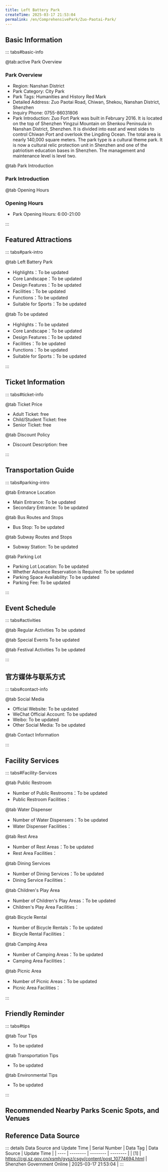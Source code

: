 ```yaml
---
title: Left Battery Park
createTime: 2025-03-17 21:53:04
permalink: /en/ComprehensivePark/Zuo-Paotai-Park/
---
```



<script setup>
import ImageSwiper from '/.vuepress/theme/components/ImageSwiper.vue'
// 轮播图数据
const swiperItems = [
    {
                link: 'https://cgj.sz.gov.cn/img/4/4005/4005708/10774694.jpg',
                title: 'Left Battery Park',
                description: '',
                author: 'Shenzhen Government Online',
                date: '2025/03/17'
                },
  {
                link: 'https://cgj.sz.gov.cn/img/4/4005/4005708/10774694.jpg',
                title: 'Left Battery Park',
                description: '',
                author: 'Shenzhen Government Online',
                date: '2025/03/17'
                }
]
// 配置项
const swiperConfig = {
  height: 500,
  showInfo: true
}
</script>
<!-- 轮播图组件 -->
<ImageSwiper :items="swiperItems" :config="swiperConfig" />



## Basic Information

::: tabs#basic-info

@tab:active Park Overview
### Park Overview
- Region: Nanshan District
- Park Category: City Park
- Park Tags: Humanities and History Red Mark
- Detailed Address: Zuo Paotai Road, Chiwan, Shekou, Nanshan District, Shenzhen
- Inquiry Phone: 0755-86031806
- Park Introduction: Zuo Fort Park was built in February 2016. It is located on the top of Shenzhen Yingzui Mountain on Shenkou Peninsula in Nanshan District, Shenzhen. It is divided into east and west sides to control Chiwan Port and overlook the Lingding Ocean. The total area is nearly 140,000 square meters. The park type is a cultural theme park. It is now a cultural relic protection unit in Shenzhen and one of the patriotism education bases in Shenzhen. The management and maintenance level is level two.

@tab Park Introduction
### Park Introduction
@tab Opening Hours
### Opening Hours
- Park Opening Hours: 6:00-21:00

:::

## Featured Attractions

::: tabs#park-intro

@tab Left Battery Park
<ImageCard
image="https://cgj.sz.gov.cn/images/index20230710_1.png"
    title="Left Battery Park"
    description="The remains of the Zuo Fort (first built during the reign of Emperor Kangxi of the Qing Dynasty), mountain climbing and sea-viewing, and mountain picnics."
    date=""
    author="Shenzhen Government Online"
/>


- Highlights：To be updated
- Core Landscape：To be updated
- Design Features：To be updated
- Facilities：To be updated
- Functions：To be updated
- Suitable for Sports：To be updated

@tab To be updated
<ImageCard
image="https://cgj.sz.gov.cn/images/index20230710_1.png"
    title="Left Battery Park"
    description="The remains of the Zuo Fort (first built during the reign of Emperor Kangxi of the Qing Dynasty), mountain climbing and sea-viewing, and mountain picnics."
    date=""
    author="Shenzhen Government Online"
/>


- Highlights：To be updated
- Core Landscape：To be updated
- Design Features：To be updated
- Facilities：To be updated
- Functions：To be updated
- Suitable for Sports：To be updated

:::

## Ticket Information

::: tabs#ticket-info

@tab Ticket Price
- Adult Ticket: free
- Child/Student Ticket: free
- Senior Ticket: free

@tab Discount Policy
- Discount Description: free

:::

## Transportation Guide

::: tabs#parking-intro

@tab Entrance Location
- Main Entrance: To be updated
- Secondary Entrance: To be updated

@tab Bus Routes and Stops
- Bus Stop: To be updated

@tab Subway Routes and Stops
- Subway Station: To be updated

@tab Parking Lot
- Parking Lot Location: To be updated
- Whether Advance Reservation is Required: To be updated
- Parking Space Availability: To be updated
- Parking Fee: To be updated

:::

## Event Schedule

::: tabs#activities

@tab Regular Activities
To be updated

@tab Special Events
To be updated

@tab Festival Activities
To be updated

:::

## 官方媒体与联系方式

::: tabs#contact-info

@tab Social Media
- Official Website: To be updated
- WeChat Official Account: To be updated
- Weibo: To be updated
- Other Social Media: To be updated

@tab Contact Information

:::

## Facility Services

::: tabs#Facility-Services

@tab Public Restroom
- Number of Public Restrooms：To be updated
- Public Restroom Facilities：

@tab Water Dispenser
- Number of Water Dispensers：To be updated
- Water Dispenser Facilities：

@tab Rest Area
- Number of Rest Areas：To be updated
- Rest Area Facilities：

@tab Dining Services
- Number of Dining Services：To be updated
- Dining Service Facilities：

@tab Children's Play Area
- Number of Children's Play Areas：To be updated
- Children's Play Area Facilities：

@tab Bicycle Rental
- Number of Bicycle Rentals：To be updated
- Bicycle Rental Facilities：

@tab Camping Area
- Number of Camping Areas：To be updated
- Camping Area Facilities：

@tab Picnic Area
- Number of Picnic Areas：To be updated
- Picnic Area Facilities：

:::

## Friendly Reminder

::: tabs#tips

@tab Tour Tips
- To be updated

@tab Transportation Tips
- To be updated

@tab Environmental Tips
- To be updated

:::

## Recommended Nearby Parks Scenic Spots, and Venues

<CardGrid>
  <ImageCard
        image="https://cgj.sz.gov.cn/img/4/4005/4005709/10774695.jpg"
        title="Zhongxing Park"
        description="Zhongxing Park is located at the intersection of Chuangyan Road and Chuangke Road in Xili, Shenzhen, with a total area of about 100,000 square meters, including"
        href="/en/ComprehensivePark/Zhongxing Park"
        author="Shenzhen Government Online"
        date="2025/01/02"
      />
      <ImageCard
        image="https://cgj.sz.gov.cn/img/4/4005/4005709/10774695.jpg"
        title="Zhongxing Park"
        description="Zhongxing Park is located at the intersection of Chuangyan Road and Chuangke Road in Xili, Shenzhen, with a total area of about 100,000 square meters, including"
        href="/en/ComprehensivePark/Zhongxing Park"
        author="Shenzhen Government Online"
        date="2025/01/02"
      />
    </CardGrid>


## Reference Data Source

::: details Data Source and Update Time
| Serial Number | Data Tag | Data Source | Update Time |
| ---- | -------- | -------- | -------- |
| [1] | https://cgj.sz.gov.cn/xsmh/gysz/csgy/content/post_10774694.html | Shenzhen Government Online | 2025-03-17 21:53:04 |
:::

